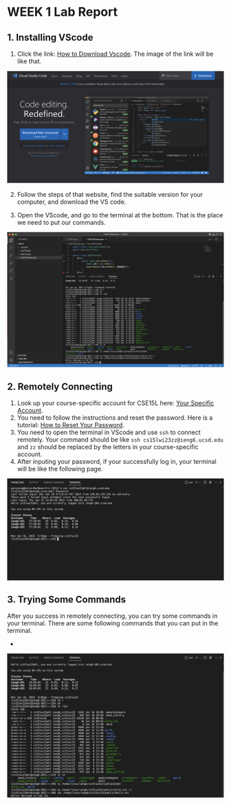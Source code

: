 # WEEK 1 Lab Report
## 1. Installing VScode
1. Click the link: [How to Download Vscode](https://code.visualstudio.com/). The image of the link will be like that.

![Image](VScodeDownload.png)

2. Follow the steps of that website, find the suitable version for your computer, and download the VS code.

3. Open the VScode, and go to the terminal at the bottom. That is the place we need to put our commands.

![Image](VScode.png)

## 2. Remotely Connecting
1. Look up your course-specific account for CSE15L here: [Your Specific Account](https://sdacs.ucsd.edu/~icc/index.php).
2. You need to follow the instructions and reset the password. Here is a tutorial: [How to Reset Your Password](https://docs.google.com/document/d/1hs7CyQeh-MdUfM9uv99i8tqfneos6Y8bDU0uhn1wqho/edit).
3. You need to open the terminal in VScode and use `ssh` to connect remotely. Your command should be like `ssh cs15lwi23zz@ieng6.ucsd.edu` and `zz` should be replaced by the letters in your course-specific account.
4. After inputing your password, if your successfully log in, your terminal will be like the following page.

![Image](RemotelyConnecting.png)

## 3. Trying Some Commands
After you success in remotely connecting, you can try some commands in your terminal. There are some following commands that you can put in the terminal.

* 

![Image](Commands.png)

